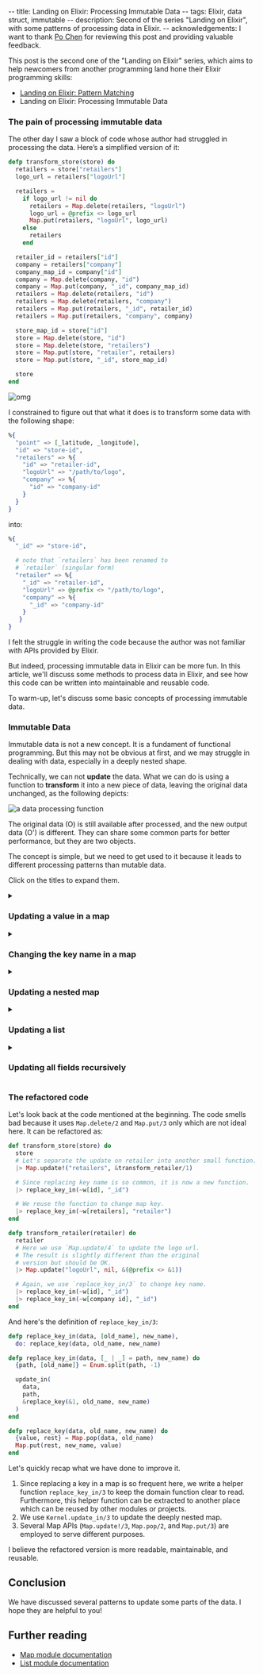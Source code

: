 -- title: Landing on Elixir: Processing Immutable Data
-- tags: Elixir, data struct, immutable
-- description: Second of the series "Landing on Elixir", with some patterns of processing data in Elixir.
-- acknowledgements: I want to thank <a rel="noreferrer" href="https://github.com/princemaple">Po Chen</a> for reviewing this post and providing valuable feedback.


<summary class="note">
This post is the second one of the "Landing on Elixir" series, which aims to help newcomers from another programming land hone their Elixir programming skills:

- [Landing on Elixir: Pattern Matching](./landing-on-elixir-pattern-matching)
- Landing on Elixir: Processing Immutable Data

</summary>

### The pain of processing immutable data

The other day I saw a block of code whose author had struggled in processing the data. Here’s a simplified version of it:

```elixir
defp transform_store(store) do
  retailers = store["retailers"]
  logo_url = retailers["logoUrl"]

  retailers =
    if logo_url != nil do
      retailers = Map.delete(retailers, "logoUrl")
      logo_url = @prefix <> logo_url
      Map.put(retailers, "logoUrl", logo_url)
    else
      retailers
    end

  retailer_id = retailers["id"]
  company = retailers["company"]
  company_map_id = company["id"]
  company = Map.delete(company, "id")
  company = Map.put(company, "_id", company_map_id)
  retailers = Map.delete(retailers, "id")
  retailers = Map.delete(retailers, "company")
  retailers = Map.put(retailers, "_id", retailer_id)
  retailers = Map.put(retailers, "company", company)

  store_map_id = store["id"]
  store = Map.delete(store, "id")
  store = Map.delete(store, "retailers")
  store = Map.put(store, "retailer", retailers)
  store = Map.put(store, "_id", store_map_id)

  store
end
```

![omg](/post-images/omg.png)

I constrained to figure out that what it does is to transform some data with the following shape:

```elixir
%{
  "point" => [_latitude, _longitude],
  "id" => "store-id",
  "retailers" => %{
    "id" => "retailer-id",
    "logoUrl" => "/path/to/logo",
    "company" => %{
      "id" => "company-id"
    }
  }
}
```

into: 

```elixir
%{
  "_id" => "store-id",

  # note that `retailers` has been renamed to
  # `retailer` (singular form)
  "retailer" => %{
    "_id" => "retailer-id",
    "logoUrl" => @prefix <> "/path/to/logo",
    "company" => %{
      "_id" => "company-id"
    }
   }
}
```

I felt the struggle in writing the code because the author was not familiar with APIs provided by Elixir.

But indeed, processing immutable data in Elixir can be more fun. In this article, we'll discuss some methods to process data in Elixir, and see how this code can be written into maintainable and reusable code.

To warm-up, let's discuss some basic concepts of processing immutable data.

### Immutable Data

Immutable data is not a new concept. It is a fundament of functional programming. But this may not be obvious at first, and we may struggle in dealing with data, especially in a deeply nested shape.

Technically, we can not **update** the data. What we can do is using a function to **transform** it into a new piece of data, leaving the original data unchanged, as the following depicts:

![a data processing function](/post-images/a-data-processing-function.png)

The original data (O) is still available after processed, and the new output data (O') is different. They can share some common parts for better performance, but they are two objects.

The concept is simple, but we need to get used to it because it leads to different processing patterns than mutable data.

Click on the titles to expand them.

<details>
<summary><h3>Updating a value in a map</h3></summary>

Let's assume you have a piece of data like this:

```elixir
data = %{"id" => "ABCDEF"}
```

And you need to lower case the id value (`"ABCDEF"`), with all other fields remaining the same. The expected result is:

```elixir
iex> downcase_id.(data)
%{"id" => "abcdef"}
```

Solutions:

You can achieve it by using the `|` (map specific update) operator:

```elixir
downcase_id = fn %{"id" => id} = data ->
  %{data | "id" => String.downcase(id)}
end
```

or [`Map.update!/3`](https://hexdocs.pm/elixir/Map.html#update!/3)

```elixir
downcase_id = fn data ->
  Map.update!(data, "id", &String.downcase/1)
end
```

There are other helpful functions provided by the Map module, e.g.

- `replace/3` for replacing a value under an existing key
- `update/4` for updating a value based on its original value and setting a default if not already presenting
- `put/3` for setting a key, value pair no matter if it is already in the map
- `put_new/3` for setting a new key and its value

You can choose the right function to use depending on whether the key is already in the map and if the update is based on the original value.
</details>

<details>
<summary><h3>Changing the key name in a map</h3></summary>

What if you need to change the key's name? For example, for the following map, to change the key name from `_id` to `id`:

```elixir
# from:
%{"_id" => "example"}

# to:
%{"id" => "example"}
```

[`Map.pop/3`](https://hexdocs.pm/elixir/Map.html#pop/3) is a good fit here:

```elixir
fn data ->
  # first we remove the old key ("_id"), and save its value
  {id_value, temp_data} = Map.pop(data, "_id")

  # optionally, restructure we may compute a new value based on the
  # original value:
  #
  # id_value = process_id_value(id_value)

  # then we put back the id value under a new key ("id")
  Map.put(temp_data, "id", id_value)
end
```
</details>

<details>
<summary><h3>Updating a nested map</h3></summary>

What if the target is not at the top level of the map? For example, to downcase the id value in the following data:

```elixir
%{
  a: %{
    b: %{
      c: %{
        "id" => "EXAMPLE" # <- change it to "example"
      }
    }
  }
}
```

One solution can be:

```elixir
fn data ->
  Map.update!(data, :a, fn data_a ->
    Map.update!(data_a, :b, fn data_b ->
      Map.update!(data_b, :c, fn data_c ->
        Map.update!(data_c, "id", &String.downcase/1)
      end)
    end)
  end)
end)
```

Looks too complex? We can employ [`Kernel.update_in/2`](https://hexdocs.pm/elixir/Kernel.html#update_in/2) to simplify it:

```elixir
fn data ->
  update_in(data.a.b.c["id"], &String.downcase/1)
end
```
</details>

<details>
<summary><h3>Updating a list</h3></summary>

Let's say we want to convert the second item in the list, upcasing its value:

```elixir
# before
["a", "b", "c", "d"]

# after
["a", "B", "c", "d"]
```
We can use [`List.update_at/3`](https://hexdocs.pm/elixir/List.html#update_at/3) to update any data at a given index in a list:

```elixir
fn data ->
  List.update_at(data, 1, &String.upcase/1)
end
```

The before and after lists look like this:

![updating a list](/post-images/updating-a-list.png)

This is expensive when the list is big because we may restructure n heads again to generate the new list.
</details>

<details>
<summary><h3>Updating all fields recursively</h3></summary>

In some cases, we don't know exactly where the position of the target is. For example, let's say we want to replace all the image URLs in the following data, replacing `"example.com"` to `"image.example.com"`:

```elixir
# orignal data
%{
  "data" => %{
-   "logo" => "http://example.com/logo.png",
+   "logo" => "http://image.example.com/logo.png",
    "articles" => [
      %{
        "title" => "Article 1",
        "image" => %{
-         "url" => "http://example.com/1.png"
+         "url" => "http://image.example.com/1.png"
        }
      },
      %{
        "title" => "Article 2",
        "image" => %{
-         "url" => "http://example.com/2.png"
+         "url" => "http://image.example.com/2.png"
        }
      }
    ]
  }
}
```

We can use `Enum.map/2` to update recursively.

For a map, we iterate all its `{key, value}` pairs:

```elixir
def process(map) when is_map(map),
  do: map
      |> Enum.map(fn {key, value} ->
        {key, process(value)}
      end)
      |> Enum.into(%{})
```

or

```elixir
def process(map) when is_map(map) do
  for {key, value} <- map, into: %{} do
    {key, process(value)}
  end
end
```

For a list, we iterate all items inside it:

```elixir
def process(list) when is_list(list),
  do: Enum.map(list, &process/1)
```

For a binary, we apply the replacing on it:

```elixir
def process(url) when is_binary(url),
  do: String.replace(
    url,
    "http://example.com/",
    "http://image.example.com/"
  )
```

Otherwise, we just return the original data:

```elixir
def process(other), do: other
```

So the final function would be:

```elixir
def process(map) when is_map(map) do
  for {key, value} <- map, into: %{} do
    {key, process(value)}
  end
end

def process(list) when is_list(list),
  do: Enum.map(list, &process/1)

def process(url) when is_binary(url),
  do:
    String.replace(
      url,
      "http://example.com/",
      "http://image.example.com/"
    )

def process(other), do: other
```

This, of course, is not complete because other data structs can be iterated, and you can use this pattern to transform your data’s shape recursively.
</details>

### The refactored code

Let's look back at the code mentioned at the beginning.
The code smells bad because it uses `Map.delete/2` and `Map.put/3` only which are not ideal here. It can be refactored as:

```elixir
def transform_store(store) do
  store
  # Let's separate the update on retailer into another small function.
  |> Map.update!("retailers", &transform_retailer/1)

  # Since replacing key name is so common, it is now a new function.
  |> replace_key_in(~w[id], "_id")

  # We reuse the function to change map key.
  |> replace_key_in(~w[retailers], "retailer")
end

defp transform_retailer(retailer) do
  retailer
  # Here we use `Map.update/4` to update the logo url.
  # The result is slightly different than the original
  # version but should be OK.
  |> Map.update("logoUrl", nil, &(@prefix <> &1))

  # Again, we use `replace_key_in/3` to change key name.
  |> replace_key_in(~w[id], "_id")
  |> replace_key_in(~w[company id], "_id")
end
```

And here's the definition of `replace_key_in/3`:

```elixir
defp replace_key_in(data, [old_name], new_name),
  do: replace_key(data, old_name, new_name)

defp replace_key_in(data, [_ | _] = path, new_name) do
  {path, [old_name]} = Enum.split(path, -1)

  update_in(
    data,
    path,
    &replace_key(&1, old_name, new_name)
  )
end

defp replace_key(data, old_name, new_name) do
  {value, rest} = Map.pop(data, old_name)
  Map.put(rest, new_name, value)
end
```

Let's quickly recap what we have done to improve it.

1. Since replacing a key in a map is so frequent here, we write a helper function `replace_key_in/3` to keep the domain function clear to read. Furthermore, this helper function can be extracted to another place which can be reused by other modules or projects.
2. We use `Kernel.update_in/3` to update the deeply nested map.
3. Several Map APIs (`Map.update!/3`, `Map.pop/2`, and `Map.put/3`) are employed to serve different purposes.

I believe the refactored version is more readable, maintainable, and reusable.

## Conclusion

We have discussed several patterns to update some parts of the data. I hope they are helpful to you!

## Further reading

* [Map module documentation](https://hexdocs.pm/elixir/Map.html)
* [List module documentation](https://hexdocs.pm/elixir/List.html)
